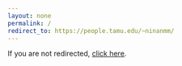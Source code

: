 ```yaml
---
layout: none
permalink: /
redirect_to: https://people.tamu.edu/~ninanmm/
---
```


If you are not redirected, [click here](https://people.tamu.edu/~ninanmm/).
